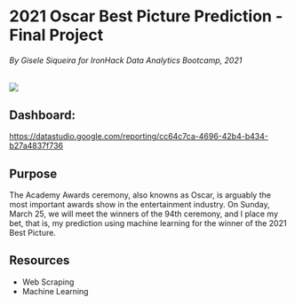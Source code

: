 # 2021 Oscar Best Picture Prediction - Final Project
###### By Gisele Siqueira for IronHack Data Analytics Bootcamp, 2021

![](https://i.pinimg.com/originals/72/60/ad/7260ad7de2d77fa3b597026aee82b391.gif)

## Dashboard:
https://datastudio.google.com/reporting/cc64c7ca-4696-42b4-b434-b27a4837f736


## Purpose
The Academy Awards ceremony, also knowns as Oscar, is arguably the most important awards show in the entertainment industry. On Sunday, March 25, we will meet the winners of the 94th ceremony, and I place my bet, that is, my prediction using machine learning for the winner of the 2021 Best Picture.


## Resources

- Web Scraping
- Machine Learning